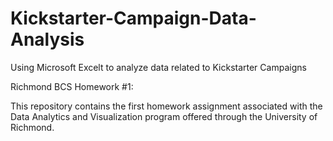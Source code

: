 # Kickstarter-Campaign-Data-Analysis
Using Microsoft Excelt to analyze data related to Kickstarter Campaigns

Richmond BCS Homework #1:

This repository contains the first homework assignment associated with the Data Analytics and Visualization program offered through the University of Richmond.
